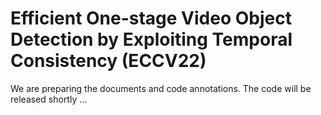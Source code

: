 # Efficient One-stage Video Object Detection by Exploiting Temporal Consistency (ECCV22)

We are preparing the documents and code annotations. The code will be released shortly ...